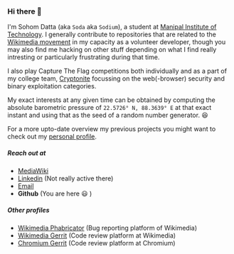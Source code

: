 ### Hi there 👋

I'm Sohom Datta (aka `Soda` aka `Sodium`), a student at [Manipal Institute of Technology](https://en.wikipedia.org/wiki/Manipal_Institute_of_Technology). I generally contribute to repositories that are related to the [Wikimedia movement](https://en.wikipedia.org/wiki/Wikimedia) in my capacity as a volunteer developer, though you may also find me hacking on other stuff depending on what I find really intresting or particularly frustrating during that time.

I also play Capture The Flag competitions both individually and as a part of my college team, [Cryptonite](https://github.com/Cryptonite-MIT) focussing on the web(-browser) security and binary exploitation categories.

My exact interests at any given time can be obtained by computing the absolute barometric pressure of `22.5726° N, 88.3639° E` at that exact instant and using that as the seed of a random number generator. :laughing:

For a more upto-date overview my previous projects you might want to check out my [personal profile](https://sohomdatta1.github.io).

##### Reach out at
- [MediaWiki](https://mediawiki.org/wiki/User:Sohom_data)
- [Linkedin](https://www.linkedin.com/in/sohom-datta-b41b01193/) (Not really active there)
- [Email](mailto:sohomdatta1+web@gmail.com)
- **Github** (You are here :smiley: )

##### Other profiles
- [Wikimedia Phabricator](https://phabricator.wikimedia.org/p/Soda/) (Bug reporting platform of Wikimedia)
- [Wikimedia Gerrit](https://gerrit.wikimedia.org/r/q/owner:sohom.datta%2540learner.manipal.edu) (Code review platform at Wikimedia)
- [Chromium Gerrit](https://chromium-review.googlesource.com/q/owner:dattasohom1%2540gmail.com) (Code review platform at Chromium)

